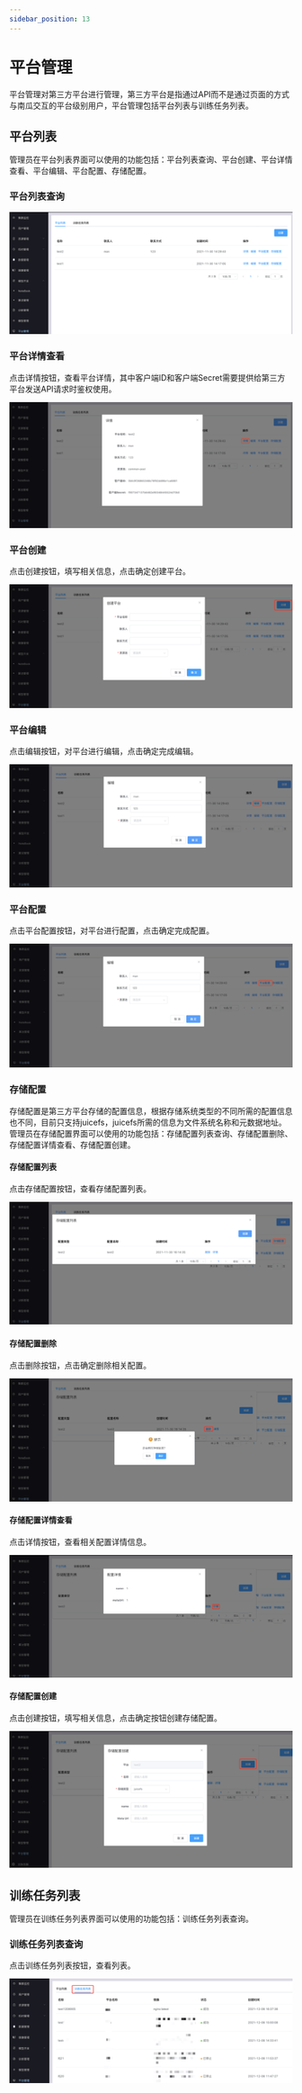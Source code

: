 ```yaml
---
sidebar_position: 13
---
```


# 平台管理

平台管理对第三方平台进行管理，第三方平台是指通过API而不是通过页面的方式与南瓜交互的平台级别用户，平台管理包括平台列表与训练任务列表。

## 平台列表

管理员在平台列表界面可以使用的功能包括：平台列表查询、平台创建、平台详情查看、平台编辑、平台配置、存储配置。

### 平台列表查询

![platform-list](./image/platform-list.png)

### 平台详情查看

点击详情按钮，查看平台详情，其中客户端ID和客户端Secret需要提供给第三方平台发送API请求时鉴权使用。

![platform-detail](./image/platform-detail.png)

### 平台创建

点击创建按钮，填写相关信息，点击确定创建平台。

![platform-creation](./image/platform-creation.png)

### 平台编辑

点击编辑按钮，对平台进行编辑，点击确定完成编辑。

![platform-edit](./image/platform-edit.png)

### 平台配置

点击平台配置按钮，对平台进行配置，点击确定完成配置。

![platform-config](./image/platform-config.png)

### 存储配置

存储配置是第三方平台存储的配置信息，根据存储系统类型的不同所需的配置信息也不同，目前只支持juicefs，juicefs所需的信息为文件系统名称和元数据地址。 管理员在存储配置界面可以使用的功能包括：存储配置列表查询、存储配置删除、存储配置详情查看、存储配置创建。

#### 存储配置列表

点击存储配置按钮，查看存储配置列表。

![platform-storage-list](./image/platform-storage-list.png)

#### 存储配置删除

点击删除按钮，点击确定删除相关配置。

![platform-storage-deletion](./image/platform-storage-deletion.png)

#### 存储配置详情查看

点击详情按钮，查看相关配置详情信息。

![platform-storage-detail](./image/platform-storage-detail.png)

#### 存储配置创建

点击创建按钮，填写相关信息，点击确定按钮创建存储配置。

![platform-storage-creation](./image/platform-storage-creation.png)

## 训练任务列表

管理员在训练任务列表界面可以使用的功能包括：训练任务列表查询。

### 训练任务列表查询

点击训练任务列表按钮，查看列表。

![training-task-list](./image/training-task-list.png)


